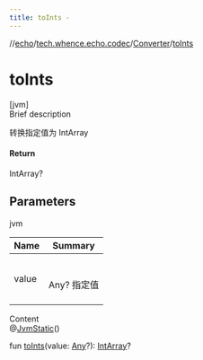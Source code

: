 ```yaml
---
title: toInts -
---
```

//[echo](../../index.md)/[tech.whence.echo.codec](../index.md)/[Converter](index.md)/[toInts](to-ints.md)



# toInts  
[jvm]  
Brief description  


转换指定值为 IntArray



#### Return  


IntArray?



## Parameters  
  
jvm  
  
|  Name|  Summary| 
|---|---|
| value| <br><br>Any? 指定值<br><br>
  
  
Content  
@[JvmStatic](https://kotlinlang.org/api/latest/jvm/stdlib/kotlin.jvm/-jvm-static/index.html)()  
  
fun [toInts](to-ints.md)(value: [Any](https://kotlinlang.org/api/latest/jvm/stdlib/kotlin/-any/index.html)?): [IntArray](https://kotlinlang.org/api/latest/jvm/stdlib/kotlin/-int-array/index.html)?  



